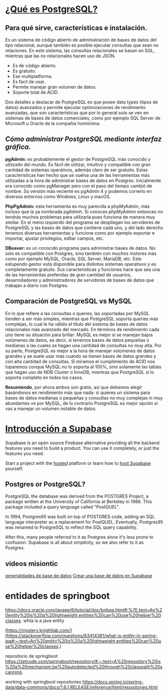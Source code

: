 
# [¿Qué es PostgreSQL?](https://blog.infranetworking.com/servidor-postgresql/)

## Para qué sirve, características e instalación.

Es un sistema de código abierto de administración de bases de datos del tipo relacional, aunque también es posible ejecutar consultas que sean no relaciones. En este sistema, las consultas relacionales se basan en SQL, mientras que las no relacionales hacen uso de JSON.

* Es de código abierto.
* Es gratuito.
* Ese multiplatforma.
* Es facil de usar.
* Permite manejar gran volumen de datos.
* Soporte total de ACID.

Dos detalles a destacar de PostgreSQL es que posee data types (tipos de datos) avanzados y permite ejecutar optimizaciones de rendimiento avanzadas, que son características que por lo general solo se ven en sistemas de bases de datos comerciales, como por ejemplo SQL Server de Microsoft u Oracle de la compañía homónima.

## *Cómo administrar PostgreSQL mediante interfaz gráfica.*

**pgAdmin:** es probablemente el gestor de PostgreSQL más conocido y utilizado del mundo. Es fácil de utilizar, intuitivo y compatible con gran cantidad de sistemas operativos, además claro de ser gratuito. Estas características han hecho que se vuelva una de las herramientas más utilizadas a la hora de administrar bases de datos en Postgres. Inicialmente era conocido como pgManager pero con el paso del tiempo cambió de nombre. Su versión más reciente es pgAdmin 4 y podemos correrlo en diversos entornos como Windows, Linux y macOS.

**PhpPgAdmin:** esta herramienta es muy parecida a phpMyAdmin, más incluso que la ya nombrada pgAdmin. Si conoces phpMyAdmin entonces no tendrás muchos problemas para utilizarla pues funciona de manera muy similar. En el menú izquierdo del programa se despliegan los servidores de PostgreSQL y las bases de datos que contiene cada uno, y del lado derecho tenemos diversas herramientas y funcione como por ejemplo exportar e importar, ajustar privilegios, editar campos, etc.

**DBeaver:** es un conocido programa para administrar bases de datos. No solo es compatible con Postgres, sino también con muchos motores más como por ejemplo MySQL, Oracle, SQL Server, MariaDB, etc. Este estupendo gestor está disponible para distintos sistemas operativos y es completamente gratuito. Sus características y funciones hace que sea una de las herramientas preferidas de gran cantidad de usuarios, desarrolladores y administradores de servidores de bases de datos que trabajan a diario con Postgres.

## Comparación de PostgreSQL vs MySQL

En lo que refiere a las consultas o queries, las soportadas por MySQL tienden a ser más simples, mientras que PostgreSQL soporta queries más complejas, lo cual le ha válido el título del sistema de bases de datos relacionales más avanzado del mercado.
En términos de rendimiento cada uno tiene su situación para brillar: MySQL es mejor si se manejan bajos volúmenes de datos, es decir, si tenemos bases de datos pequeñas o medianas a las cuales se hagan una cantidad de consultas no muy alta. Por su parte, PostgreSQL es mejor a la hora de manejar volúmenes de datos grandes y se suele usar más cuando se tienen bases de datos grandes y con alta cantidad de consultas.
Si miramos el cumplimiento de ACID nos toparemos conque MySQL no lo soporta al 100%, sino solamente las tablas que hagan uso de NDB Cluster o InnoDB, mientras que PostgreSQL sí lo soporta completo en todos los casos.

**Resumiendo**, por ahora ambos son gratis, así que debemos elegir basándonos en rendimiento más que nada: si quieres un sistema para bases de datos medianas o pequeñas y consultas no muy complejas ni muy abundantes ve por MySQL, de lo contrario PostgreSQL es mejor opción si vas a manejar un volumen notable de datos.


# [Introducción a Supabase](https://supabase.com/docs/guides/database)

Supabase is an open source Firebase alternative providing all the backend features you need to build a product. You can use it completely, or just the features you need.

Start a project with the [hosted](https://app.supabase.com/) platform or learn how to [host Supabase](https://supabase.com/docs/guides/hosting/overview) yourself.

## Postgres or PostgreSQL?
PostgreSQL the database was derived from the POSTGRES Project, a package written at the University of California at Berkeley in 1986. This package included a query language called "PostQUEL".

In 1994, Postgres95 was built on top of POSTGRES code, adding an SQL language interpreter as a replacement for PostQUEL. Eventually, Postgres95 was renamed to PostgreSQL to reflect the SQL query capability.

After this, many people referred to it as Postgres since it's less prone to confusion. Supabase is all about simplicity, so we also refer to it as Postgres.
## videos misiontic
[generalidades de base de datos](https://youtu.be/PWO2ZREcS7s)
[Crear una base de datos en Supabase](https://youtu.be/l8114lXm8Eo)

# entidades de springboot
https://docs.oracle.com/javaee/6/tutorial/doc/bnbqa.html#:%7E:text=An%20entity%20is%20a%20lightweight,entities%20can%20use%20helper%20classes.
whta is a java entity





[https://mystery.knightlab.com/](https://stackoverflow.com/questions/63414381/what-is-entity-in-spring-jpa#:~:text=An%20entity%20is%20a%20lightweight,entities%20can%20use%20helper%20classes.)

repositorio de springboot
https://zetcode.com/springboot/repository/#:~:text=A%20repository%20is%20a%20mechanism,be%20autodetected%20through%20classpath%20scanning.

working with springboot repositories
https://docs.spring.io/spring-data/data-commons/docs/1.6.1.RELEASE/reference/html/repositories.html
